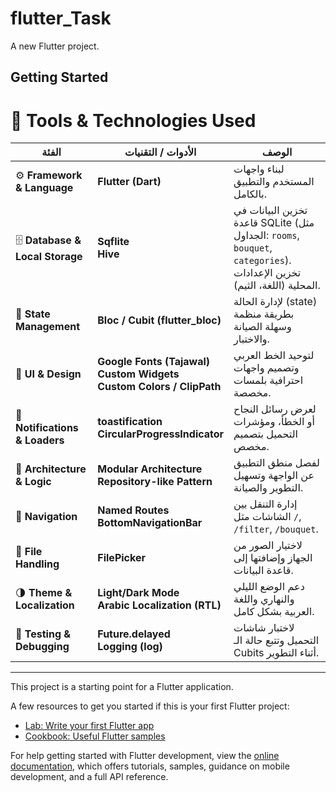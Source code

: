 # flutter_Task 

A new Flutter project.

## Getting Started


 # 🧰 Tools & Technologies Used

| الفئة | الأدوات / التقنيات | الوصف |
|-------|--------------------|--------|
| ⚙️ **Framework & Language** | **Flutter (Dart)** | لبناء واجهات المستخدم والتطبيق بالكامل. |
| 🗄️ **Database & Local Storage** | **Sqflite** <br> **Hive** | تخزين البيانات في قاعدة SQLite (مثل الجداول: `rooms`, `bouquet`, `categories`).<br>تخزين الإعدادات المحلية (اللغة، الثيم). |
| 🧠 **State Management** | **Bloc / Cubit (flutter_bloc)** | لإدارة الحالة (state) بطريقة منظمة وسهلة الصيانة والاختبار. |
| 🎨 **UI & Design** | **Google Fonts (Tajawal)** <br> **Custom Widgets** <br> **Custom Colors / ClipPath** | لتوحيد الخط العربي وتصميم واجهات احترافية بلمسات مخصصة. |
| 🔔 **Notifications & Loaders** | **toastification** <br> **CircularProgressIndicator** | لعرض رسائل النجاح أو الخطأ، ومؤشرات التحميل بتصميم مخصص. |
| 🧩 **Architecture & Logic** | **Modular Architecture** <br> **Repository-like Pattern** | لفصل منطق التطبيق عن الواجهة وتسهيل التطوير والصيانة. |
| 🧭 **Navigation** | **Named Routes** <br> **BottomNavigationBar** | إدارة التنقل بين الشاشات مثل `/`, `/filter`, `/bouquet`. |
| 📂 **File Handling** | **FilePicker** | لاختيار الصور من الجهاز وإضافتها إلى قاعدة البيانات. |
| 🌗 **Theme & Localization** | **Light/Dark Mode** <br> **Arabic Localization (RTL)** | دعم الوضع الليلي والنهاري واللغة العربية بشكل كامل. |
| 🧪 **Testing & Debugging** | **Future.delayed** <br> **Logging (log)** | لاختبار شاشات التحميل وتتبع حالة الـ Cubits أثناء التطوير. |

---




This project is a starting point for a Flutter application.

A few resources to get you started if this is your first Flutter project:

- [Lab: Write your first Flutter app](https://docs.flutter.dev/get-started/codelab)
- [Cookbook: Useful Flutter samples](https://docs.flutter.dev/cookbook)

For help getting started with Flutter development, view the
[online documentation](https://docs.flutter.dev/), which offers tutorials,
samples, guidance on mobile development, and a full API reference.
